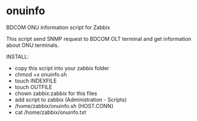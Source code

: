 # onuinfo

BDCOM ONU information script for Zabbix

This script send SNMP request to BDCOM OLT terminal and get information about ONU terminals. 

INSTALL:
- copy this script into your zabbix folder
- chmod +x onuinfo.sh
- touch INDEXFILE
- touch OUTFILE
- chown zabbix:zabbix for this files
- add script to zabbix (Administration - Scripts)
- /home/zabbix/onuinfo.sh {HOST.CONN}
- cat /home/zabbix/onuinfo.txt
